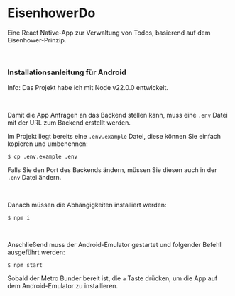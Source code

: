 # EisenhowerDo

Eine React Native-App zur Verwaltung von Todos, basierend auf dem Eisenhower-Prinzip.

<br/>

### Installationsanleitung für Android

Info: Das Projekt habe ich mit Node v22.0.0 entwickelt.

<br/>

Damit die App Anfragen an das Backend stellen kann, muss eine ```.env``` Datei mit der URL zum Backend erstellt werden.

Im Projekt liegt bereits eine ```.env.example``` Datei, diese können Sie einfach kopieren und umbenennen:

```shell
$ cp .env.example .env
```

Falls Sie den Port des Backends ändern, müssen Sie diesen auch in der ```.env``` Datei ändern.

<br/>

Danach müssen die Abhängigkeiten installiert werden:

```shell
$ npm i
```

<br/>

Anschließend muss der Android-Emulator gestartet und folgender Befehl ausgeführt werden:

```shell
$ npm start
```

Sobald der Metro Bunder bereit ist, die ``a`` Taste drücken, um die App auf dem Android-Emulator zu installieren.
